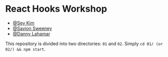 # React Hooks Workshop

- [@Sey Kim](https://linkedin.com/in/sey-kim)
- [@Savion Sweeney](www.linkedin.com/in/savion-sweeney)
- [@Danny Lahamar](www.linkedin.com/in/sey-kim)

This repository is divided into two directories: `01` and `02`. Simply `cd 01/ (or 02/) && npm start`.
